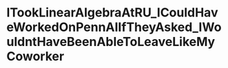 # ITookLinearAlgebraAtRU_ICouldHaveWorkedOnPennAIIfTheyAsked_IWouldntHaveBeenAbleToLeaveLikeMyCoworker